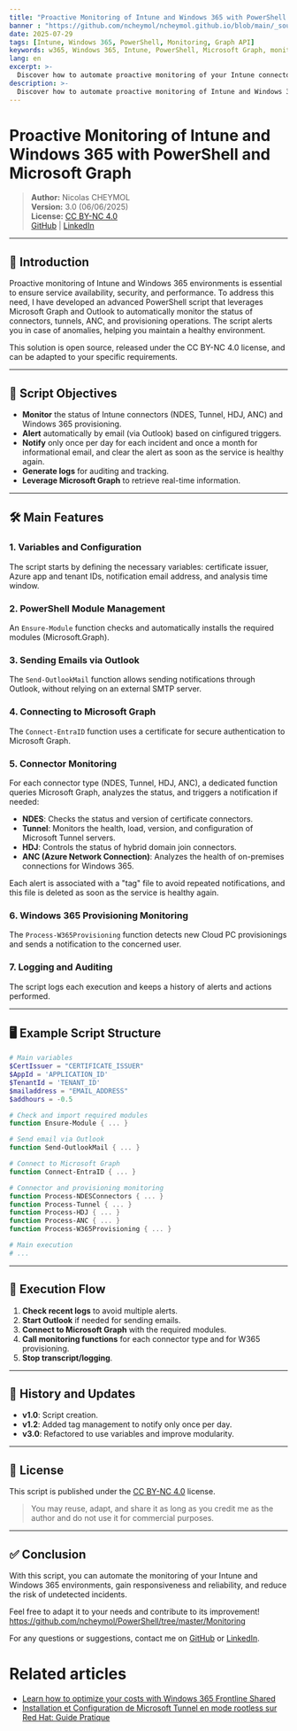 ```yaml
---
title: "Proactive Monitoring of Intune and Windows 365 with PowerShell and Microsoft Graph"
banner : "https://github.com/ncheymol/ncheymol.github.io/blob/main/_sources/intune-monitoring.jpeg?raw=true"
date: 2025-07-29
tags: [Intune, Windows 365, PowerShell, Monitoring, Graph API]
keywords: w365, Windows 365, Intune, PowerShell, Microsoft Graph, monitoring
lang: en
excerpt: >-
  Discover how to automate proactive monitoring of your Intune connectors, tunnels, ANC, and Windows 365 provisioning with an advanced PowerShell script using Microsoft Graph and Outlook.
description: >-
  Discover how to automate proactive monitoring of Intune and Windows 365 with PowerShell and Microsoft Graph. Step-by-step guide for IT admins to monitor, alert, and optimize your environment.
---
```


# Proactive Monitoring of Intune and Windows 365 with PowerShell and Microsoft Graph

> **Author:** Nicolas CHEYMOL  
> **Version:** 3.0 (06/06/2025)  
> **License:** [CC BY-NC 4.0](https://creativecommons.org/licenses/by-nc/4.0/)  
> [GitHub](https://github.com/ncheymol) | [LinkedIn](https://www.linkedin.com/in/ncheymol/)

---

## 🚀 Introduction

Proactive monitoring of Intune and Windows 365 environments is essential to ensure service availability, security, and performance. To address this need, I have developed an advanced PowerShell script that leverages Microsoft Graph and Outlook to automatically monitor the status of connectors, tunnels, ANC, and provisioning operations. The script alerts you in case of anomalies, helping you maintain a healthy environment.

This solution is open source, released under the CC BY-NC 4.0 license, and can be adapted to your specific requirements. 

---

## 🎯 Script Objectives

- **Monitor** the status of Intune connectors (NDES, Tunnel, HDJ, ANC) and Windows 365 provisioning.
- **Alert** automatically by email (via Outlook) based on cinfigured triggers.
- **Notify** only once per day for each incident and once a month for informational email, and clear the alert as soon as the service is healthy again.
- **Generate logs** for auditing and tracking.
- **Leverage Microsoft Graph** to retrieve real-time information.

---

## 🛠️ Main Features

### 1. Variables and Configuration
The script starts by defining the necessary variables: certificate issuer, Azure app and tenant IDs, notification email address, and analysis time window.

### 2. PowerShell Module Management
An `Ensure-Module` function checks and automatically installs the required modules (Microsoft.Graph).

### 3. Sending Emails via Outlook
The `Send-OutlookMail` function allows sending notifications through Outlook, without relying on an external SMTP server.

### 4. Connecting to Microsoft Graph
The `Connect-EntraID` function uses a certificate for secure authentication to Microsoft Graph.

### 5. Connector Monitoring
For each connector type (NDES, Tunnel, HDJ, ANC), a dedicated function queries Microsoft Graph, analyzes the status, and triggers a notification if needed:

- **NDES**: Checks the status and version of certificate connectors.
- **Tunnel**: Monitors the health, load, version, and configuration of Microsoft Tunnel servers.
- **HDJ**: Controls the status of hybrid domain join connectors.
- **ANC (Azure Network Connection)**: Analyzes the health of on-premises connections for Windows 365.

Each alert is associated with a "tag" file to avoid repeated notifications, and this file is deleted as soon as the service is healthy again.

### 6. Windows 365 Provisioning Monitoring
The `Process-W365Provisioning` function detects new Cloud PC provisionings and sends a notification to the concerned user.

### 7. Logging and Auditing
The script logs each execution and keeps a history of alerts and actions performed.

---

## 🖥️ Example Script Structure

```powershell
# Main variables
$CertIssuer = "CERTIFICATE_ISSUER"
$AppId = 'APPLICATION_ID'
$TenantId = 'TENANT_ID'
$mailaddress = "EMAIL_ADDRESS"
$addhours = -0.5

# Check and import required modules
function Ensure-Module { ... }

# Send email via Outlook
function Send-OutlookMail { ... }

# Connect to Microsoft Graph
function Connect-EntraID { ... }

# Connector and provisioning monitoring
function Process-NDESConnectors { ... }
function Process-Tunnel { ... }
function Process-HDJ { ... }
function Process-ANC { ... }
function Process-W365Provisioning { ... }

# Main execution
# ...
```

---

## 🔄 Execution Flow

1. **Check recent logs** to avoid multiple alerts.
2. **Start Outlook** if needed for sending emails.
3. **Connect to Microsoft Graph** with the required modules.
4. **Call monitoring functions** for each connector type and for W365 provisioning.
5. **Stop transcript/logging**.

---

## 📝 History and Updates

- **v1.0**: Script creation.
- **v1.2**: Added tag management to notify only once per day.
- **v3.0**: Refactored to use variables and improve modularity.

---

## 📄 License

This script is published under the [CC BY-NC 4.0](https://creativecommons.org/licenses/by-nc/4.0/) license.

> You may reuse, adapt, and share it as long as you credit me as the author and do not use it for commercial purposes.

---

## ✅ Conclusion

With this script, you can automate the monitoring of your Intune and Windows 365 environments, gain responsiveness and reliability, and reduce the risk of undetected incidents.

Feel free to adapt it to your needs and contribute to its improvement! https://github.com/ncheymol/PowerShell/tree/master/Monitoring

For any questions or suggestions, contact me on [GitHub](https://github.com/ncheymol) or [LinkedIn](https://www.linkedin.com/in/ncheymol/). 

# Related articles

- [Learn how to optimize your costs with Windows 365 Frontline Shared](/2025/06/23/Learn-how-to-optimize-your-costs-with-Windows-365-Frontline-Shared.html)
- [Installation et Configuration de Microsoft Tunnel en mode rootless sur Red Hat: Guide Pratique](/2024/11/22/Installation-et-Configuration-de-Microsoft-Tunnel-en-mode-rootless-sur-Red-Hat-Guide-Pratique.html) 